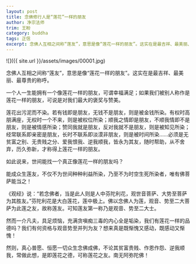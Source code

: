 ```yaml
---
layout: post
title: 念佛修行人是“莲花”一样的朋友
author: 净宗法师
trim: 王盼
category: buddha
tags: 正信
excerpt: 念佛人互相之间称“莲友”，意思是像“莲花一样的朋友”。这实在是最吉祥、最美丽、最尊贵的称呼。
---
```


![]({{ site.url }}/assets/images/00001.jpg)

念佛人互相之间称“莲友”，意思是像“莲花一样的朋友”。这实在是最吉祥、最美丽、最尊贵的称呼。

一个人一生能拥有一个像莲花一样的朋友，可谓幸福满足；如果我们被别人称作是莲花一样的朋友，可说是对我们最大的褒奖与赞美。

莲花出污泥而不染。若有钱即是朋友，无钱不是朋友，则是被金钱所染。有权时高朋满座，无权时一个不来，则是被权位所染；顺我之情即是朋友，不顺我情即不是朋友，则是被情感所染；赞同我就是朋友，反对我就不是朋友，则是被知见所染；经常联系即亲密是朋友，长时不联系即淡漠非朋友，则是被时间所染……必须是无贫富之别、无贵贱之分、爱我恨我、逆我顺我，皆永为其友，随时帮助，从不舍弃，历久弥新，才称得上莲花一样的朋友。

如此说来，世间能找一个真正像莲花一样的朋友吗？

能成众生莲友，不仅不为世间种种利益所染，乃至不为时空生死所染者，唯有佛菩萨能当之！

《观经》说：“若念佛者，当是此人则是人中芬陀利花，观世音菩萨、大势至菩萨为其胜友。”芬陀利花是大白莲花，莲中极上。佛以念佛人为莲，观音、势至二大菩萨为此莲之友，故称莲友。可知莲友第一称乃是观音、势至二大士。

然而一介凡夫，具足烦恼，充满贪嗔痴三毒的内心全是垢染，我们有莲花一样的品德吗？我们有何资格与观音势至并列为友？想来真是既惭愧又感动，既感动又惭愧！

然则，真心普愿、恒愿一切众生念佛成佛，不论其贫富贵贱、作恩作怨、逆我顺我，常做此想，是即莲花之德，可称莲花之友。南无阿弥陀佛！
